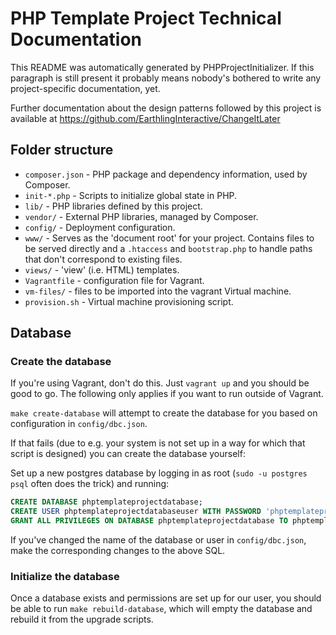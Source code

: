 # PHP Template Project Technical Documentation

This README was automatically generated by PHPProjectInitializer.
If this paragraph is still present it probably means nobody's
bothered to write any project-specific documentation, yet.

Further documentation about the design patterns followed by
this project is available at https://github.com/EarthlingInteractive/ChangeItLater

## Folder structure

- ```composer.json``` - PHP package and dependency information, used by Composer.
- ```init-*.php``` - Scripts to initialize global state in PHP.
- ```lib/``` - PHP libraries defined by this project.
- ```vendor/``` - External PHP libraries, managed by Composer.
- ```config/``` - Deployment configuration.
- ```www/``` - Serves as the 'document root' for your project.
  Contains files to be served directly and a ```.htaccess``` and ```bootstrap.php```
  to handle paths that don't correspond to existing files.
- ```views/``` - 'view' (i.e. HTML) templates.
- ```Vagrantfile``` - configuration file for Vagrant.
- ```vm-files/``` - files to be imported into the vagrant Virtual machine.
- ```provision.sh``` - Virtual machine provisioning script.

## Database
### Create the database

If you're using Vagrant, don't do this.  Just ```vagrant up``` and you
should be good to go.  The following only applies if you want to run
outside of Vagrant.


```make create-database``` will attempt to create the database for you
based on configuration in ```config/dbc.json```.

If that fails (due to e.g. your system is not set up in a way for
which that script is designed) you can create the database yourself:

Set up a new postgres database by logging in as root
(```sudo -u postgres psql``` often does the trick)
and running:

```sql
CREATE DATABASE phptemplateprojectdatabase;
CREATE USER phptemplateprojectdatabaseuser WITH PASSWORD 'phptemplateprojectdatabasepassword';
GRANT ALL PRIVILEGES ON DATABASE phptemplateprojectdatabase TO phptemplateprojectdatabaseuser;
```

If you've changed the name of the database or user in
```config/dbc.json```, make the corresponding changes to the above
SQL.

### Initialize the database

Once a database exists and permissions are set up for our user, you
should be able to run ```make rebuild-database```, which will empty
the database and rebuild it from the upgrade scripts.
